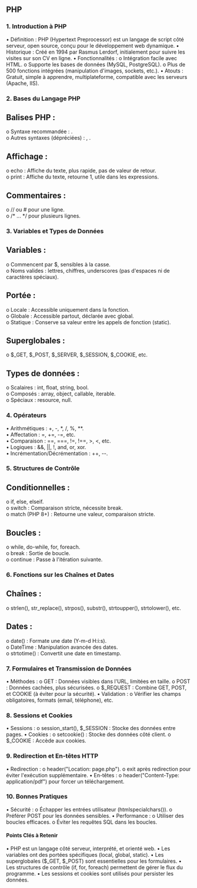 ## PHP 

### 1. Introduction à PHP
•	Définition : PHP (Hypertext Preprocessor) est un langage de script côté serveur, open source, conçu pour le développement web dynamique.
•	Historique : Créé en 1994 par Rasmus Lerdorf, initialement pour suivre les visites sur son CV en ligne.
•	Fonctionnalités :
o	Intégration facile avec HTML.
o	Supporte les bases de données (MySQL, PostgreSQL).
o	Plus de 500 fonctions intégrées (manipulation d'images, sockets, etc.).
•	Atouts : Gratuit, simple à apprendre, multiplateforme, compatible avec les serveurs (Apache, IIS).


### 2. Bases du Langage PHP
##	Balises PHP :<br>
o	Syntaxe recommandée : <?php ... ?>.<br>
o	Autres syntaxes (dépréciées) : <script language="php"> ... </script>, <? ... ?>.<br>
##	Affichage :<br>
o	echo : Affiche du texte, plus rapide, pas de valeur de retour.<br>
o	print : Affiche du texte, retourne 1, utile dans les expressions.<br>
##	Commentaires :<br>
o	// ou # pour une ligne.<br>
o	/* ... */ pour plusieurs lignes.<br>


### 3. Variables et Types de Données
##	Variables :<br>
o	Commencent par $, sensibles à la casse.<br>
o	Noms valides : lettres, chiffres, underscores (pas d'espaces ni de caractères spéciaux).<br>
##	Portée :<br>
o	Locale : Accessible uniquement dans la fonction.<br>
o	Globale : Accessible partout, déclarée avec global.<br>
o	Statique : Conserve sa valeur entre les appels de fonction (static).<br>
##	Superglobales :<br>
o	$_GET, $_POST, $_SERVER, $_SESSION, $_COOKIE, etc.<br>
##	Types de données :<br>
o	Scalaires : int, float, string, bool.<br>
o	Composés : array, object, callable, iterable.<br>
o	Spéciaux : resource, null.<br>


### 4. Opérateurs
•	Arithmétiques : +, -, *, /, %, **.<br>
•	Affectation : =, +=, -=, etc.<br>
•	Comparaison : ==, ===, !=, !==, >, <, etc.<br>
•	Logiques : &&, ||, !, and, or, xor.<br>
•	Incrémentation/Décrémentation : ++, --.<br>


### 5. Structures de Contrôle
##	Conditionnelles :<br>
o	if, else, elseif.<br>
o	switch : Comparaison stricte, nécessite break.<br>
o	match (PHP 8+) : Retourne une valeur, comparaison stricte.<br>
##	Boucles :<br>
o	while, do-while, for, foreach.<br>
o	break : Sortie de boucle.<br>
o	continue : Passe à l'itération suivante.<br>


### 6. Fonctions sur les Chaînes et Dates
##	Chaînes :<br>
o	strlen(), str_replace(), strpos(), substr(), strtoupper(), strtolower(), etc.<br>
##	Dates :<br>
o	date() : Formate une date (Y-m-d H:i:s).<br>
o	DateTime : Manipulation avancée des dates.<br>
o	strtotime() : Convertit une date en timestamp.<br>


### 7. Formulaires et Transmission de Données
•	Méthodes :
o	GET : Données visibles dans l'URL, limitées en taille.
o	POST : Données cachées, plus sécurisées.
o	$_REQUEST : Combine GET, POST, et COOKIE (à éviter pour la sécurité).
•	Validation :
o	Vérifier les champs obligatoires, formats (email, téléphone), etc.


### 8. Sessions et Cookies
•	Sessions :
o	session_start(), $_SESSION : Stocke des données entre pages.
•	Cookies :
o	setcookie() : Stocke des données côté client.
o	$_COOKIE : Accède aux cookies.


### 9. Redirection et En-têtes HTTP
•	Redirection :
o	header("Location: page.php").
o	exit après redirection pour éviter l'exécution supplémentaire.
•	En-têtes :
o	header("Content-Type: application/pdf") pour forcer un téléchargement.


### 10. Bonnes Pratiques
•	Sécurité :
o	Échapper les entrées utilisateur (htmlspecialchars()).
o	Préférer POST pour les données sensibles.
•	Performance :
o	Utiliser des boucles efficaces.
o	Éviter les requêtes SQL dans les boucles.


#### Points Clés à Retenir
•	PHP est un langage côté serveur, interprété, et orienté web.
•	Les variables ont des portées spécifiques (local, global, static).
•	Les superglobales ($_GET, $_POST) sont essentielles pour les formulaires.
•	Les structures de contrôle (if, for, foreach) permettent de gérer le flux du programme.
•	Les sessions et cookies sont utilisés pour persister les données.
